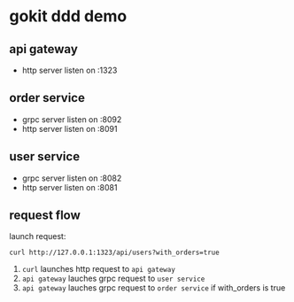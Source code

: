 # gokit ddd demo

## api gateway
* http server listen on :1323

## order service
* grpc server listen on :8092
* http server listen on :8091

## user service
* grpc server listen on :8082
* http server listen on :8081

## request flow

launch request:
```shell script
curl http://127.0.0.1:1323/api/users?with_orders=true
```

1. `curl` launches http request to `api gateway`
2. `api gateway` lauches grpc request to `user service`
3. `api gateway` lauches grpc request to `order service` if with_orders is true
